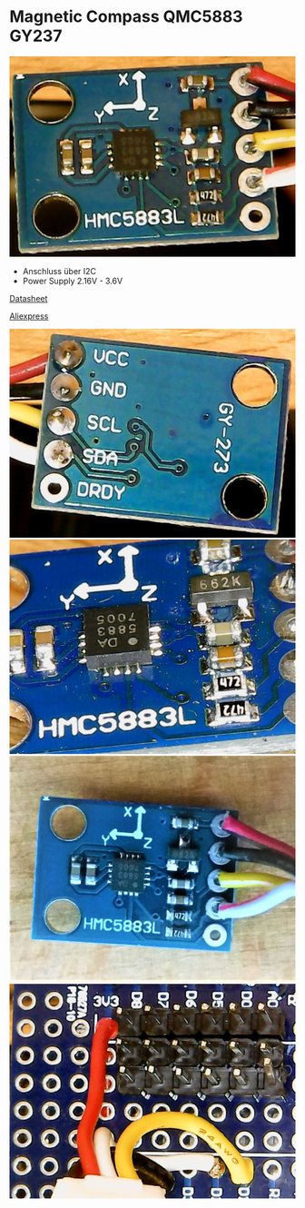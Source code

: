 Magnetic Compass QMC5883 GY237
==============================

![DA-5883-7005](img/DA-5883-7005.jpg)

 - Anschluss über I2C
 - Power Supply 2.16V - 3.6V
 
[Datasheet](img/http://wiki.epalsite.com/images/7/72/QMC5883L-Datasheet-1.0.pdf)

[Aliexpress](img/https://de.aliexpress.com/item/33050464173.html)

![GY-273-Back.jpg](img/GY-273-Back.jpg)
![HMC5883L.jpg](img/HMC5883L.jpg)
![Top.jpg](img/Top.jpg)
![Prototype-Board.jpg](img/Prototype-Board.jpg)
